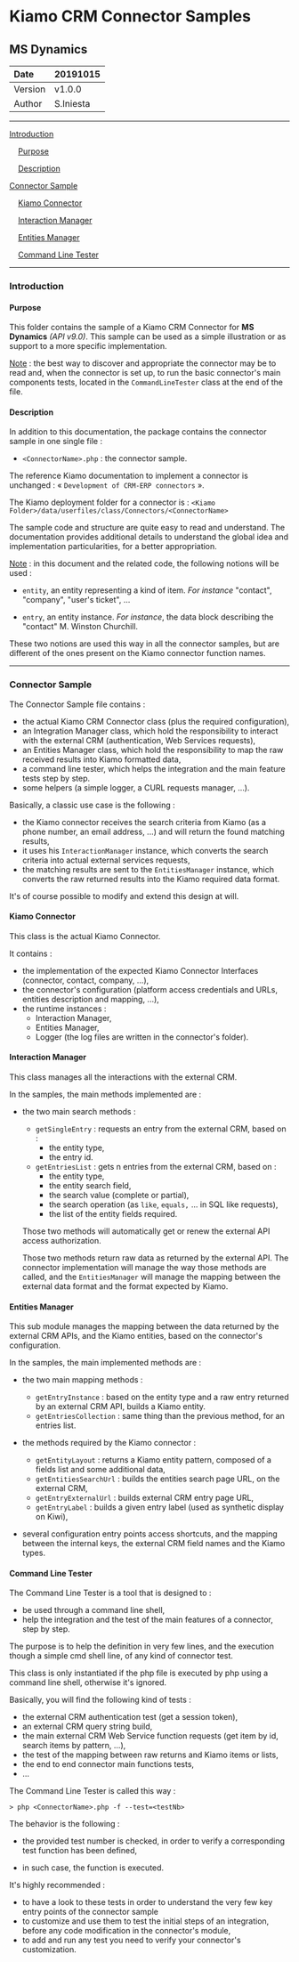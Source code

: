 # Kiamo CRM Connector Samples

## MS Dynamics



| Date    | 20191015  |
| :------ | --------- |
| Version | v1.0.0    |
| Author  | S.Iniesta |



------


[Introduction](#introduction)

&nbsp;&nbsp;&nbsp;&nbsp;[Purpose](#purpose)

&nbsp;&nbsp;&nbsp;&nbsp;[Description](#description)

[Connector Sample](#connectorSample)

&nbsp;&nbsp;&nbsp;&nbsp;[Kiamo Connector](#kiamoConnector)

&nbsp;&nbsp;&nbsp;&nbsp;[Interaction Manager](#interactionManager)

&nbsp;&nbsp;&nbsp;&nbsp;[Entities Manager](#entitiesManager)

&nbsp;&nbsp;&nbsp;&nbsp;[Command Line Tester](#commandLineTester)



------



<a name="introduction"></a>
### Introduction

<a name="purpose"></a>
####  Purpose

This folder contains the sample of a Kiamo CRM Connector for **MS Dynamics** *(API v9.0)*.
This sample can be used as a simple illustration or as support to a more specific implementation.

<u>Note</u> : the best way to discover and appropriate the connector may be to read and, when the connector is set up, to run the basic connector's main components tests, located in the `CommandLineTester` class at the end of the file.



<a name="description"></a>
####  Description

In addition to this documentation, the package contains the connector sample in one single file :

* `<ConnectorName>.php` : the connector sample.

The reference Kiamo documentation to implement a connector is unchanged : « `Development of CRM-ERP connectors` ».

The Kiamo deployment folder for a connector is :
`<Kiamo Folder>/data/userfiles/class/Connectors/<ConnectorName>`

The sample code and structure are quite easy to read and understand. The documentation provides additional details to understand the global idea and implementation particularities, for a better appropriation.

<u>Note</u> : in this document and the related code, the following notions will be used :

* `entity`, an entity representing a kind of item. *For instance* "contact", "company", "user's ticket", ...

* `entry`, an entity instance. *For instance*, the data block describing the "contact" M. Winston Churchill.

These two notions are used this way in all the connector samples, but are different of the ones present on the Kiamo connector function names.

------

<a name="connectorSample"></a>
### Connector Sample

The Connector Sample file contains :

* the actual Kiamo CRM Connector class (plus the required configuration),
* an Integration Manager class, which hold the responsibility to interact with the external CRM (authentication, Web Services requests),
* an Entities Manager class, which hold the responsibility to map the raw received results into Kiamo formatted data,
* a command line tester, which helps the integration and the main feature tests step by step.
* some helpers (a simple logger, a CURL requests manager, ...).

Basically, a classic use case is the following :

* the Kiamo connector receives the search criteria from Kiamo (as a phone number, an email address, ...) and will return the found matching results,
* it uses his `InteractionManager` instance, which converts the search criteria into actual external services requests,
* the matching results are sent to the `EntitiesManager` instance, which converts the raw returned results into the Kiamo required data format.

It's of course possible to modify and extend this design at will.


<a name="kiamoConnector"></a>
####  Kiamo Connector

This class is the actual Kiamo Connector.

It contains :

* the implementation of the expected Kiamo Connector Interfaces (connector, contact, company, ...),
* the connector's configuration (platform access credentials and URLs, entities description and mapping, ...),
* the runtime instances :
  * Interaction Manager,
  * Entities Manager,
  * Logger (the log files are written in the connector's folder).


<a name="interactionManager"></a>
####  Interaction Manager

This class manages all the interactions with the external CRM.

In the samples, the main methods implemented are :

* the two main search methods :

  * `getSingleEntry` : requests an entry from the external CRM, based on :
    * the entity type,
    * the entry id.
  * `getEntriesList` : gets n entries from the external CRM, based on :
    * the entity type,
    * the entity search field,
    * the search value (complete or partial),
    * the search operation (as `like`, `equals,` ... in SQL like requests),
    * the list of the entity fields required.

  Those two methods will automatically get or renew the external API access authorization.

  Those two methods return raw data as returned by the external API. The connector implementation will manage the way those methods are called, and the `EntitiesManager` will manage the mapping between the external data format and the format expected by Kiamo.


<a name="entitiesManager"></a>
####  Entities Manager

This sub module manages the mapping between the data returned by the external CRM APIs, and the Kiamo entities, based on the connector's configuration.

In the samples, the main implemented methods are :

* the two main mapping methods :

  * `getEntryInstance` : based on the entity type and a raw entry returned by an external CRM API, builds a Kiamo entity.
  * `getEntriesCollection` : same thing than the previous method, for an entries list.

* the methods required by the Kiamo connector :

  * `getEntityLayout` : returns a Kiamo entity pattern, composed of a fields list and some additional data,
  * `getEntitiesSearchUrl` : builds the entities search page URL, on the external CRM,
  * `getEntryExternalUrl` : builds external CRM entry page URL,
  * `getEntryLabel` : builds a given entry label (used as synthetic display on Kiwi),

* several configuration entry points access shortcuts, and the mapping between the internal keys, the external CRM field names and the Kiamo types.

<a name="commandLineTester"></a>
####  Command Line Tester

The Command Line Tester is a tool that is designed to :

* be used through a command line shell,
* help the integration and the test of the main features of a connector, step by step.

The purpose is to help the definition in very few lines, and the execution though a simple cmd shell line, of any kind of connector test.

This class is only instantiated if the php file is executed by php using a command line shell, otherwise it's ignored.

Basically, you will find the following kind of tests :

* the external CRM authentication test (get a session token),
* an external CRM query string build,
* the main external CRM Web Service function requests (get item by id, search items by pattern, ...),
* the test of the mapping between raw returns and Kiamo items or lists,
* the end to end connector main functions tests,
* ...

The Command Line Tester is called this way :

```SHELL
> php <ConnectorName>.php -f --test=<testNb>
```

 The behavior is the following :

* the provided test number is checked, in order to verify a corresponding test function has been defined,

* in such case, the function is executed.

It's highly recommended :

* to have a look to these tests in order to understand the very few key entry points of the connector sample
* to customize and use them to test the initial steps of an integration, before any code modification in the connector's module,
* to add and run any test you need to verify your connector's customization.
